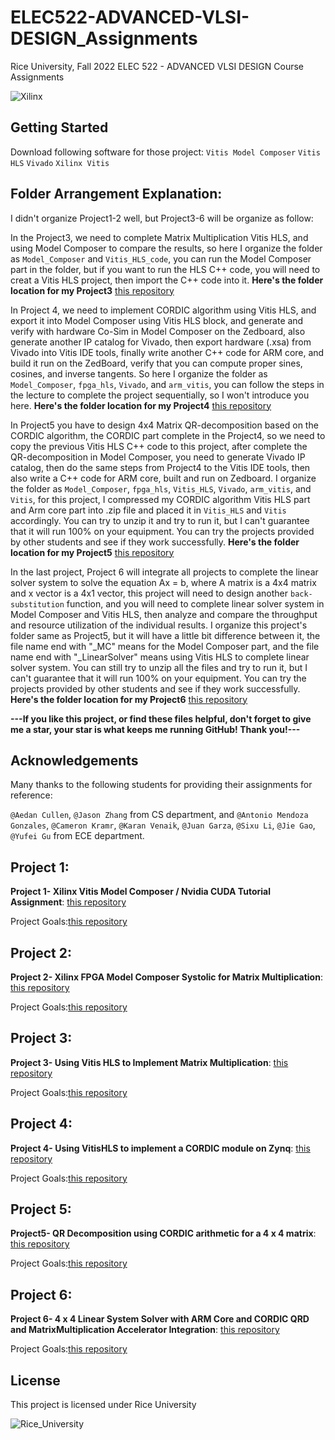 # ELEC522-ADVANCED-VLSI-DESIGN_Assignments
Rice University, Fall 2022 ELEC 522 - ADVANCED VLSI DESIGN Course Assignments

![Xilinx](https://www.xilinx.com/content/dam/xilinx/imgs/press/media-kits/corporate/xilinx-logo.png)

## Getting Started
Download following software for those project:
`Vitis Model Composer`
`Vitis HLS`
`Vivado`
`Xilinx Vitis`

## Folder Arrangement Explanation:

I didn't organize Project1-2 well, but Project3-6 will be organize as follow:

In the Project3, we need to complete Matrix Multiplication Vitis HLS, and using Model Composer to compare the results, so here I organize the folder as `Model_Composer` and `Vitis_HLS_code`, you can run the Model Composer part in the folder, but if you want to run the HLS C++ code, you will need to creat a Vitis HLS project, then import the C++ code into it. **Here's the folder location for my Project3** [this repository](https://github.com/PiscesLin/Rice_ELEC522-ADVANCED-VLSI-DESIGN_Assignments/tree/main/Project3/project3_v1)

In Project 4, we need to implement CORDIC algorithm using Vitis HLS, and export it into Model Composer using Vitis HLS block, and generate and verify with hardware Co-Sim in Model Composer on the Zedboard, also generate another IP catalog for Vivado, then export hardware (.xsa) from Vivado into Vitis IDE tools, finally write another C++ code for ARM core, and build it run on the ZedBoard, verify that you can compute proper sines, cosines, and inverse tangents. So here I organize the folder as `Model_Composer`, `fpga_hls`, `Vivado`, and `arm_vitis`, you can follow the steps in the lecture to complete the project sequentially, so I won't introduce you here. **Here's the folder location for my Project4** [this repository](https://github.com/PiscesLin/Rice_ELEC522-ADVANCED-VLSI-DESIGN_Assignments/tree/main/Project4/project4)

In Project5 you have to design 4x4 Matrix QR-decomposition based on the CORDIC algorithm, the CORDIC part complete in the Project4, so we need to copy the previous Vitis HLS C++ code to this project, after complete the QR-decomposition in Model Composer, you need to generate Vivado IP catalog, then do the same steps from Project4 to the Vitis IDE tools, then also write a C++ code for ARM core, built and run on Zedboard. I organize the folder as `Model_Composer`, `fpga_hls`, `Vitis_HLS`, `Vivado`, `arm_vitis`, and `Vitis`, for this project, I compressed my CORDIC algorithm Vitis HLS part and Arm core part into .zip file and placed it in `Vitis_HLS` and `Vitis` accordingly. You can try to unzip it and try to run it, but I can't guarantee that it will run 100% on your equipment. You can try the projects provided by other students and see if they work successfully. **Here's the folder location for my Project5** [this repository](https://github.com/PiscesLin/Rice_ELEC522-ADVANCED-VLSI-DESIGN_Assignments/tree/main/Project5/project5_final)

In the last project, Project 6 will integrate all projects to complete the linear solver system to solve the equation Ax = b, where A matrix is a 4x4 matrix and x vector is a 4x1 vector, this project will need to design another `back-substitution` function, and you will need to complete linear solver system in Model Composer and Vitis HLS, then analyze and compare the throughput and resource utilization of the individual results. I organize this project's folder same as Project5, but it will have a little bit difference between it, the file name end with "_MC" means for the Model Composer part, and the file name end with "_LinearSolver" means using Vitis HLS to complete linear solver system. You can still try to unzip all the files and try to run it, but I can't guarantee that it will run 100% on your equipment. You can try the projects provided by other students and see if they work successfully. **Here's the folder location for my Project6** [this repository](https://github.com/PiscesLin/Rice_ELEC522-ADVANCED-VLSI-DESIGN_Assignments/tree/main/Project6)

**---If you like this project, or find these files helpful, don't forget to give me a star, your star is what keeps me running GitHub! Thank you!---**

## Acknowledgements
Many thanks to the following students for providing their assignments for reference:

`@Aedan Cullen`, `@Jason Zhang` from CS department, and `@Antonio Mendoza Gonzales`, `@Cameron Kramr`, `@Karan Venaik`, `@Juan Garza`, `@Sixu Li`, `@Jie Gao`, `@Yufei Gu` from ECE department.

## Project 1:
**Project 1- Xilinx Vitis Model Composer / Nvidia CUDA Tutorial Assignment**: [this repository](https://github.com/PiscesLin/Rice_ELEC522-ADVANCED-VLSI-DESIGN_Assignments/tree/main/Project1)

Project Goals:[this repository](https://github.com/PiscesLin/Rice_ELEC522-ADVANCED-VLSI-DESIGN_Assignments/blob/main/Project1/ELEC_522_Proj_1_Sysgen_CUDA_Intro.pdf)

## Project 2:
**Project 2- Xilinx FPGA Model Composer Systolic for Matrix Multiplication**: [this repository](https://github.com/PiscesLin/Rice_ELEC522-ADVANCED-VLSI-DESIGN_Assignments/tree/main/Project2)

Project Goals:[this repository](https://github.com/PiscesLin/Rice_ELEC522-ADVANCED-VLSI-DESIGN_Assignments/blob/main/Project2/ELEC_522_Proj_2_Matrix_Mult.pdf)

## Project 3:
**Project 3- Using Vitis HLS to Implement Matrix Multiplication**: [this repository](https://github.com/PiscesLin/Rice_ELEC522-ADVANCED-VLSI-DESIGN_Assignments/tree/main/Project3)

Project Goals:[this repository](https://github.com/PiscesLin/Rice_ELEC522-ADVANCED-VLSI-DESIGN_Assignments/blob/main/Project3/ELEC_522_Proj_3_VitisHLS_Matrix_Mult.pdf)

## Project 4:
**Project 4- Using VitisHLS to implement a CORDIC module on Zynq**: [this repository](https://github.com/PiscesLin/Rice_ELEC522-ADVANCED-VLSI-DESIGN_Assignments/tree/main/Project4)

Project Goals:[this repository](https://github.com/PiscesLin/Rice_ELEC522-ADVANCED-VLSI-DESIGN_Assignments/blob/main/Project4/ELEC_522_Proj_4_VitisHLS_CORDIC.pdf)

## Project 5:
**Project5- QR Decomposition using CORDIC arithmetic for a 4 x 4 matrix**: [this repository](https://github.com/PiscesLin/Rice_ELEC522-ADVANCED-VLSI-DESIGN_Assignments/tree/main/Project5)

Project Goals:[this repository](https://github.com/PiscesLin/Rice_ELEC522-ADVANCED-VLSI-DESIGN_Assignments/blob/main/Project5/ELEC_522_Proj_5_QRD.pdf)

## Project 6:
**Project 6- 4 x 4 Linear System Solver with ARM Core and CORDIC QRD and MatrixMultiplication Accelerator Integration**: [this repository](https://github.com/PiscesLin/Rice_ELEC522-ADVANCED-VLSI-DESIGN_Assignments/tree/main/Project6)

Project Goals:[this repository](https://github.com/PiscesLin/Rice_ELEC522-ADVANCED-VLSI-DESIGN_Assignments/blob/main/Project6/ELEC_522_Proj_6_Array.pdf)



## License
This project is licensed under Rice University

![Rice_University](https://brand.rice.edu/sites/g/files/bxs2591/files/2019-08/190308_Rice_Mechanical_Brand_Standards_Logos-9.png)
